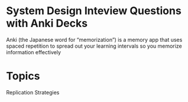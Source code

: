 # System Design Inteview Questions with Anki Decks
Anki (the Japanese word for “memorization”) is a memory app that uses spaced repetition to spread out your learning intervals so you memorize information effectively
# Topics
  Replication Strategies
